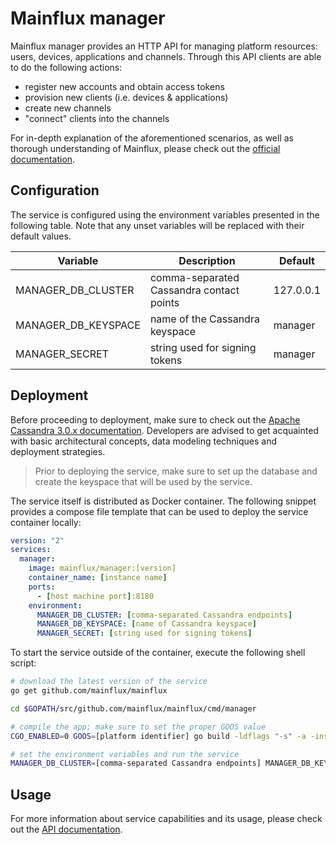 # Mainflux manager

Mainflux manager provides an HTTP API for managing platform resources: users,
devices, applications and channels. Through this API clients are able to do
the following actions:

- register new accounts and obtain access tokens
- provision new clients (i.e. devices & applications)
- create new channels
- "connect" clients into the channels

For in-depth explanation of the aforementioned scenarios, as well as thorough
understanding of Mainflux, please check out the [official documentation][doc].

## Configuration

The service is configured using the environment variables presented in the
following table. Note that any unset variables will be replaced with their
default values.

| Variable            | Description                              | Default   |
|---------------------|------------------------------------------|-----------|
| MANAGER_DB_CLUSTER  | comma-separated Cassandra contact points | 127.0.0.1 |
| MANAGER_DB_KEYSPACE | name of the Cassandra keyspace           | manager   |
| MANAGER_SECRET      | string used for signing tokens           | manager   |

## Deployment

Before proceeding to deployment, make sure to check out the [Apache Cassandra 3.0.x
documentation][www:cassandra]. Developers are advised to get acquainted with
basic architectural concepts, data modeling techniques and deployment strategies.

> Prior to deploying the service, make sure to set up the database and create
the keyspace that will be used by the service.

The service itself is distributed as Docker container. The following snippet
provides a compose file template that can be used to deploy the service container
locally:

```yaml
version: "2"
services:
  manager:
    image: mainflux/manager:[version]
    container_name: [instance name]
    ports:
      - [host machine port]:8180
    environment:
      MANAGER_DB_CLUSTER: [comma-separated Cassandra endpoints]
      MANAGER_DB_KEYSPACE: [name of Cassandra keyspace]
      MANAGER_SECRET: [string used for signing tokens]
```

To start the service outside of the container, execute the following shell script:

```bash
# download the latest version of the service
go get github.com/mainflux/mainflux

cd $GOPATH/src/github.com/mainflux/mainflux/cmd/manager

# compile the app; make sure to set the proper GOOS value
CGO_ENABLED=0 GOOS=[platform identifier] go build -ldflags "-s" -a -installsuffix cgo -o app

# set the environment variables and run the service
MANAGER_DB_CLUSTER=[comma-separated Cassandra endpoints] MANAGER_DB_KEYSPACE=[name of Cassandra keyspace] MANAGER_SECRET=[string used for signing tokens] app
```

## Usage

For more information about service capabilities and its usage, please check out
the [API documentation](swagger.yaml).

[doc]: http://mainflux.readthedocs.io
[www:cassandra]: http://docs.datastax.com
